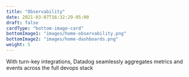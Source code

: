 ```yaml
---
title: "Observability"
date: 2021-03-07T16:32:29-05:00
draft: false
cardType: "bottom-image-card"
bottomImage1: "images/home-observability.png"
bottomImage2: "images/home-dashboards.png"
weight: 5
---
```

With turn-key integrations, Datadog seamlessly aggregates metrics and events across the full devops stack
